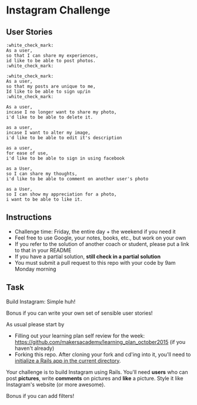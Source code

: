 Instagram Challenge
===================

User Stories
-------------
```
:white_check_mark:
As a user,
so that I can share my experiences,
id like to be able to post photos.
:white_check_mark:
```
```
:white_check_mark:
As a user,
so that my posts are unique to me,
Id like to be able to sign up/in
:white_check_mark:
```
```
As a user,
incase I no longer want to share my photo,
i'd like to be able to delete it.
``` 
```
as a user, 
incase I want to alter my image,
i'd like to be able to edit it's description
``` 
```
as a user,
for ease of use,
i'd like to be able to sign in using facebook
```
```
as a User,
so I can share my thoughts,
i'd like to be able to comment on another user's photo
```
```
as a User,
so I can show my appreciation for a photo,
i want to be able to like it.
```


Instructions
-------
* Challenge time: Friday, the entire day + the weekend if you need it
* Feel free to use Google, your notes, books, etc., but work on your own
* If you refer to the solution of another coach or student, please put a link to that in your README
* If you have a partial solution, **still check in a partial solution**
* You must submit a pull request to this repo with your code by 9am Monday morning

Task
-----

Build Instagram: Simple huh!

Bonus if you can write your own set of sensible user stories!

As usual please start by

* Filling out your learning plan self review for the week: https://github.com/makersacademy/learning_plan_october2015 (if you haven't already)
* Forking this repo. After cloning your fork and cd'ing into it, you'll need to [initialize a Rails app in the current directory](http://blog.jasonmeridth.com/posts/create-rails-application-in-current-directory/).

Your challenge is to build Instagram using Rails. You'll need **users** who can post **pictures**, write **comments** on pictures and **like** a picture. Style it like Instagram's website (or more awesome).

Bonus if you can add filters!
